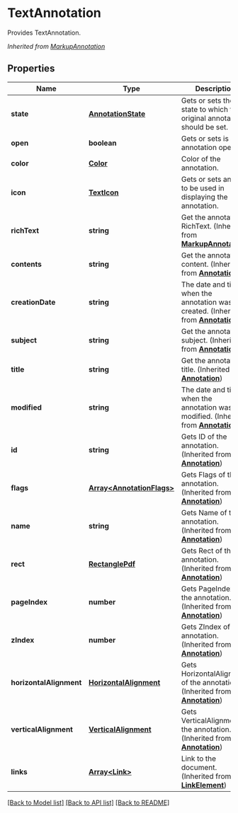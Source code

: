 # TextAnnotation
Provides TextAnnotation.

*Inherited from [MarkupAnnotation](MarkupAnnotation.md)*
## Properties
Name | Type | Description | Notes
------------ | ------------- | ------------- | -------------
**state** | [**AnnotationState**](AnnotationState.md) | Gets or sets the state to which the original annotation should be set. | [optional]
**open** | **boolean** | Gets or sets is the annotation open. | [optional]
**color** | [**Color**](Color.md) | Color of the annotation. | [optional]
**icon** | [**TextIcon**](TextIcon.md) | Gets or sets an icon to be used in displaying the annotation. | [optional]
**richText** | **string** | Get the annotation RichText. (Inherited from **[MarkupAnnotation](MarkupAnnotation.md)**) | [optional]
**contents** | **string** | Get the annotation content. (Inherited from **[Annotation](Annotation.md)**) | [optional]
**creationDate** | **string** | The date and time when the annotation was created. (Inherited from **[Annotation](Annotation.md)**) | [optional]
**subject** | **string** | Get the annotation subject. (Inherited from **[Annotation](Annotation.md)**) | [optional]
**title** | **string** | Get the annotation title. (Inherited from **[Annotation](Annotation.md)**) | [optional]
**modified** | **string** | The date and time when the annotation was last modified. (Inherited from **[Annotation](Annotation.md)**) | [optional]
**id** | **string** | Gets ID of the annotation. (Inherited from **[Annotation](Annotation.md)**) | [optional]
**flags** | [**Array&lt;AnnotationFlags&gt;**](AnnotationFlags.md) | Gets Flags of the annotation. (Inherited from **[Annotation](Annotation.md)**) | [optional]
**name** | **string** | Gets Name of the annotation. (Inherited from **[Annotation](Annotation.md)**) | [optional]
**rect** | [**RectanglePdf**](RectanglePdf.md) | Gets Rect of the annotation. (Inherited from **[Annotation](Annotation.md)**) | 
**pageIndex** | **number** | Gets PageIndex of the annotation. (Inherited from **[Annotation](Annotation.md)**) | [optional]
**zIndex** | **number** | Gets ZIndex of the annotation. (Inherited from **[Annotation](Annotation.md)**) | [optional]
**horizontalAlignment** | [**HorizontalAlignment**](HorizontalAlignment.md) | Gets HorizontalAlignment of the annotation. (Inherited from **[Annotation](Annotation.md)**) | [optional]
**verticalAlignment** | [**VerticalAlignment**](VerticalAlignment.md) | Gets VerticalAlignment of the annotation. (Inherited from **[Annotation](Annotation.md)**) | [optional]
**links** | [**Array&lt;Link&gt;**](Link.md) | Link to the document. (Inherited from **[LinkElement](LinkElement.md)**) | [optional]
[[Back to Model list]](../README.md#documentation-for-models) [[Back to API list]](../README.md#documentation-for-api-endpoints) [[Back to README]](../README.md)

